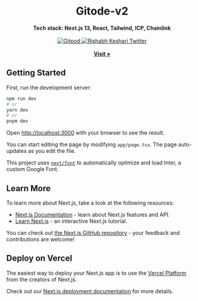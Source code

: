 <div align="center">
    <h1>Gitode-v2</h1>
    <strong>Tech stack: Next.js 13, React, Tailwind, ICP, Chainlink</strong>
</div>
<br>
<div align="center">
     <a href="https://gitpod.io/#">
        <img src="https://img.shields.io/badge/setup-automated-blue?logo=gitpod" alt="Gitpod">
    </a>
     <a href="https://twitter.com/Aditya04183">
        <img src="https://img.shields.io/twitter/follow/RishabhKes22527?style=social" alt="Rishabh Keshari Twitter">
    </a>
</div>
<div align="center">
    <br>
    <a href="https://gitcode-v2-six.vercel.app/"><b>Visit »</b></a>
    <br>
   
</div>

## Getting Started

First, run the development server:

```bash
npm run dev
# or
yarn dev
# or
pnpm dev
```

Open [http://localhost:3000](http://localhost:3000) with your browser to see the result.

You can start editing the page by modifying `app/page.tsx`. The page auto-updates as you edit the file.

This project uses [`next/font`](https://nextjs.org/docs/basic-features/font-optimization) to automatically optimize and load Inter, a custom Google Font.

## Learn More

To learn more about Next.js, take a look at the following resources:

- [Next.js Documentation](https://nextjs.org/docs) - learn about Next.js features and API.
- [Learn Next.js](https://nextjs.org/learn) - an interactive Next.js tutorial.

You can check out [the Next.js GitHub repository](https://github.com/vercel/next.js/) - your feedback and contributions are welcome!

## Deploy on Vercel

The easiest way to deploy your Next.js app is to use the [Vercel Platform](https://vercel.com/new?utm_medium=default-template&filter=next.js&utm_source=create-next-app&utm_campaign=create-next-app-readme) from the creators of Next.js.

Check out our [Next.js deployment documentation](https://nextjs.org/docs/deployment) for more details.
